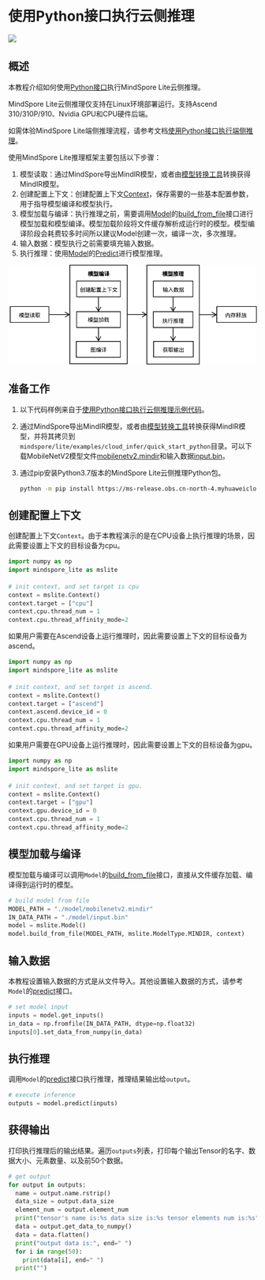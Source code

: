 # 使用Python接口执行云侧推理

<a href="https://gitee.com/mindspore/docs/blob/master/docs/lite/docs/source_zh_cn/use/cloud_infer/runtime_python.md" target="_blank"><img src="https://mindspore-website.obs.cn-north-4.myhuaweicloud.com/website-images/master/resource/_static/logo_source.png"></a>

## 概述

本教程介绍如何使用[Python接口](https://mindspore.cn/lite/api/zh-CN/master/mindspore_lite.html)执行MindSpore Lite云侧推理。

MindSpore Lite云侧推理仅支持在Linux环境部署运行。支持Ascend 310/310P/910、Nvidia GPU和CPU硬件后端。

如需体验MindSpore Lite端侧推理流程，请参考文档[使用Python接口执行端侧推理](https://www.mindspore.cn/lite/docs/zh-CN/master/quick_start/quick_start_python.html)。

使用MindSpore Lite推理框架主要包括以下步骤：

1. 模型读取：通过MindSpore导出MindIR模型，或者由[模型转换工具](https://www.mindspore.cn/lite/docs/zh-CN/master/use/cloud_infer/converter_tool.html)转换获得MindIR模型。
2. 创建配置上下文：创建配置上下文[Context](https://mindspore.cn/lite/api/zh-CN/master/mindspore_lite/mindspore_lite.Context.html#mindspore_lite.Context)，保存需要的一些基本配置参数，用于指导模型编译和模型执行。
3. 模型加载与编译：执行推理之前，需要调用[Model](https://mindspore.cn/lite/api/zh-CN/master/mindspore_lite/mindspore_lite.Model.html#mindspore_lite.Model)的[build_from_file](https://mindspore.cn/lite/api/zh-CN/master/mindspore_lite/mindspore_lite.Model.html#mindspore_lite.Model.build_from_file)接口进行模型加载和模型编译。模型加载阶段将文件缓存解析成运行时的模型。模型编译阶段会耗费较多时间所以建议Model创建一次，编译一次，多次推理。
4. 输入数据：模型执行之前需要填充输入数据。
5. 执行推理：使用[Model](https://mindspore.cn/lite/api/zh-CN/master/mindspore_lite/mindspore_lite.Model.html#mindspore_lite.Model)的[Predict](https://mindspore.cn/lite/api/zh-CN/master/mindspore_lite/mindspore_lite.Model.html#mindspore_lite.Model.predict)进行模型推理。

![img](../../images/lite_runtime.png)

## 准备工作

1. 以下代码样例来自于[使用Python接口执行云侧推理示例代码](https://gitee.com/mindspore/mindspore/tree/master/mindspore/lite/examples/cloud_infer/quick_start_python)。

2. 通过MindSpore导出MindIR模型，或者由[模型转换工具](https://www.mindspore.cn/lite/docs/zh-CN/master/use/cloud_infer/converter_tool.html)转换获得MindIR模型，并将其拷贝到`mindspore/lite/examples/cloud_infer/quick_start_python`目录。可以下载MobileNetV2模型文件[mobilenetv2.mindir](https://download.mindspore.cn/model_zoo/official/lite/quick_start/mobilenetv2.mindir)和输入数据[input.bin](https://download.mindspore.cn/model_zoo/official/lite/quick_start/input.bin)。

3. 通过pip安装Python3.7版本的MindSpore Lite云侧推理Python包。

    ```bash
    python -m pip install https://ms-release.obs.cn-north-4.myhuaweicloud.com/${MINDSPORE_LITE_VERSION}/MindSpore/lite/release/centos_x86/cloud_fusion/mindspore_lite-${MINDSPORE_LITE_VERSION}-cp37-cp37m-linux_x86.whl --trusted-host ms-release.obs.cn-north-4.myhuaweicloud.com -i https://pypi.tuna.tsinghua.edu.cn/simple
    ```

## 创建配置上下文

创建配置上下文`Context`。由于本教程演示的是在CPU设备上执行推理的场景，因此需要设置上下文的目标设备为cpu。

```python
import numpy as np
import mindspore_lite as mslite

# init context, and set target is cpu
context = mslite.Context()
context.target = ["cpu"]
context.cpu.thread_num = 1
context.cpu.thread_affinity_mode=2
```

如果用户需要在Ascend设备上运行推理时，因此需要设置上下文的目标设备为ascend。

```python
import numpy as np
import mindspore_lite as mslite

# init context, and set target is ascend.
context = mslite.Context()
context.target = ["ascend"]
context.ascend.device_id = 0
context.cpu.thread_num = 1
context.cpu.thread_affinity_mode=2
```

如果用户需要在GPU设备上运行推理时，因此需要设置上下文的目标设备为gpu。

```python
import numpy as np
import mindspore_lite as mslite

# init context, and set target is gpu.
context = mslite.Context()
context.target = ["gpu"]
context.gpu.device_id = 0
context.cpu.thread_num = 1
context.cpu.thread_affinity_mode=2
```

## 模型加载与编译

模型加载与编译可以调用`Model`的[build_from_file](https://www.mindspore.cn/lite/api/zh-CN/master/mindspore_lite/mindspore_lite.Model.html#mindspore_lite.Model.build_from_file)接口，直接从文件缓存加载、编译得到运行时的模型。

```python
# build model from file
MODEL_PATH = "./model/mobilenetv2.mindir"
IN_DATA_PATH = "./model/input.bin"
model = mslite.Model()
model.build_from_file(MODEL_PATH, mslite.ModelType.MINDIR, context)
```

## 输入数据

本教程设置输入数据的方式是从文件导入。其他设置输入数据的方式，请参考`Model`的[predict](https://www.mindspore.cn/lite/api/zh-CN/master/mindspore_lite/mindspore_lite.Model.html#mindspore_lite.Model.predict)接口。

```python
# set model input
inputs = model.get_inputs()
in_data = np.fromfile(IN_DATA_PATH, dtype=np.float32)
inputs[0].set_data_from_numpy(in_data)
```

## 执行推理

调用`Model`的[predict](https://www.mindspore.cn/lite/api/zh-CN/master/mindspore_lite/mindspore_lite.Model.html#mindspore_lite.Model.predict)接口执行推理，推理结果输出给`output`。

```python
# execute inference
outputs = model.predict(inputs)
```

## 获得输出

打印执行推理后的输出结果。遍历`outputs`列表，打印每个输出Tensor的名字、数据大小、元素数量、以及前50个数据。

```python
# get output
for output in outputs:
  name = output.name.rstrip()
  data_size = output.data_size
  element_num = output.element_num
  print("tensor's name is:%s data size is:%s tensor elements num is:%s" % (name, data_size, element_num))
  data = output.get_data_to_numpy()
  data = data.flatten()
  print("output data is:", end=" ")
  for i in range(50):
    print(data[i], end=" ")
  print("")
```
